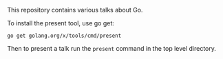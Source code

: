 This repository contains various talks about Go.

To install the present tool, use go get:

    go get golang.org/x/tools/cmd/present

Then to present a talk run the `present` command in the top level directory.

